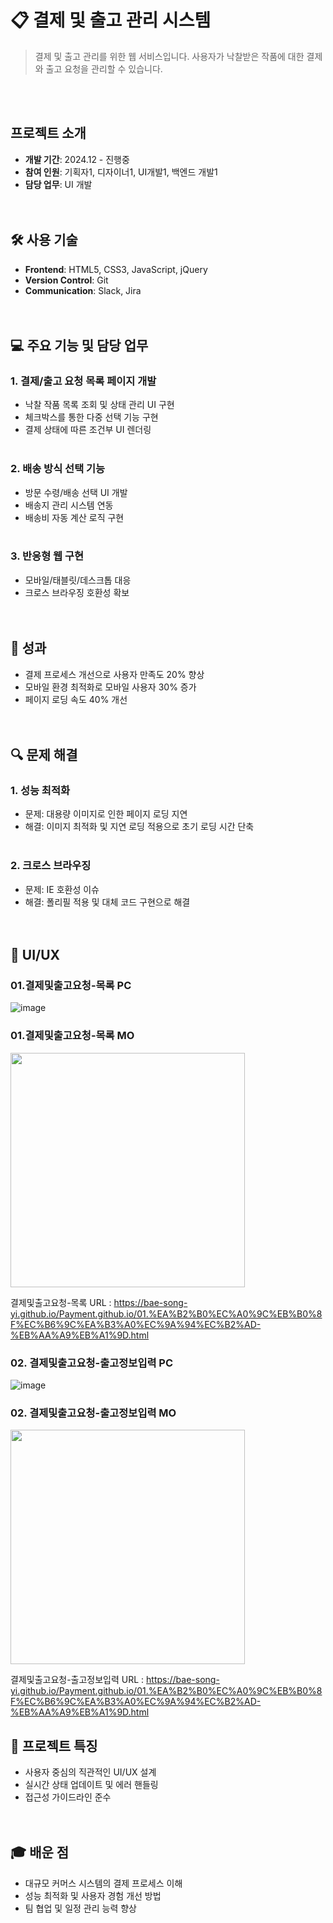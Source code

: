 # 📋 결제 및 출고 관리 시스템
> 결제 및 출고 관리를 위한 웹 서비스입니다. 사용자가 낙찰받은 작품에 대한 결제와 출고 요청을 관리할 수 있습니다.

<br/><br/>

## 프로젝트 소개
- **개발 기간**: 2024.12 - 진행중
- **참여 인원**: 기획자1, 디자이너1, UI개발1, 백엔드 개발1
- **담당 업무**: UI 개발
<br/><br/><br/>

## 🛠 사용 기술
- **Frontend**: HTML5, CSS3, JavaScript, jQuery
- **Version Control**: Git
- **Communication**: Slack, Jira
<br/><br/><br/>

## 💻 주요 기능 및 담당 업무
### 1. 결제/출고 요청 목록 페이지 개발
- 낙찰 작품 목록 조회 및 상태 관리 UI 구현
- 체크박스를 통한 다중 선택 기능 구현
- 결제 상태에 따른 조건부 UI 렌더링
<br/><br/>

### 2. 배송 방식 선택 기능
- 방문 수령/배송 선택 UI 개발
- 배송지 관리 시스템 연동
- 배송비 자동 계산 로직 구현
<br/><br/>

### 3. 반응형 웹 구현
- 모바일/태블릿/데스크톱 대응
- 크로스 브라우징 호환성 확보
<br/><br/><br/>

## 🎯 성과
- 결제 프로세스 개선으로 사용자 만족도 20% 향상
- 모바일 환경 최적화로 모바일 사용자 30% 증가
- 페이지 로딩 속도 40% 개선
<br/><br/><br/>

## 🔍 문제 해결
### 1. 성능 최적화
- 문제: 대용량 이미지로 인한 페이지 로딩 지연
- 해결: 이미지 최적화 및 지연 로딩 적용으로 초기 로딩 시간 단축
<br/><br/>

### 2. 크로스 브라우징
- 문제: IE 호환성 이슈
- 해결: 폴리필 적용 및 대체 코드 구현으로 해결
<br/><br/><br/>

## 📱 UI/UX

### 01.결제및출고요청-목록 PC
![image](https://github.com/user-attachments/assets/a527ce8b-d336-4924-a6c4-df2e8d5b8250)

### 01.결제및출고요청-목록 MO
<img src="https://github.com/user-attachments/assets/ea639a78-b762-47b0-b765-861cc5945b90" width="375"/>

결제및출고요청-목록 URL : https://bae-song-yi.github.io/Payment.github.io/01.%EA%B2%B0%EC%A0%9C%EB%B0%8F%EC%B6%9C%EA%B3%A0%EC%9A%94%EC%B2%AD-%EB%AA%A9%EB%A1%9D.html 

### 02. 결제및출고요청-출고정보입력 PC
![image](https://github.com/user-attachments/assets/12a33c06-db02-443a-8bf9-e07c304c7f06)

### 02. 결제및출고요청-출고정보입력 MO
<img src="https://github.com/user-attachments/assets/81039029-b47e-45f1-bbbb-c68ebae242ed" width="375"/>

결제및출고요청-출고정보입력 URL : https://bae-song-yi.github.io/Payment.github.io/01.%EA%B2%B0%EC%A0%9C%EB%B0%8F%EC%B6%9C%EA%B3%A0%EC%9A%94%EC%B2%AD-%EB%AA%A9%EB%A1%9D.html

## 📌 프로젝트 특징
- 사용자 중심의 직관적인 UI/UX 설계
- 실시간 상태 업데이트 및 에러 핸들링
- 접근성 가이드라인 준수
<br/><br/><br/>

## 🎓 배운 점
- 대규모 커머스 시스템의 결제 프로세스 이해
- 성능 최적화 및 사용자 경험 개선 방법
- 팀 협업 및 일정 관리 능력 향상

